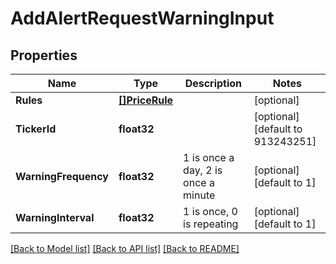 # AddAlertRequestWarningInput

## Properties

Name | Type | Description | Notes
------------ | ------------- | ------------- | -------------
**Rules** | [**[]PriceRule**](PriceRule.md) |  | [optional] 
**TickerId** | **float32** |  | [optional] [default to 913243251]
**WarningFrequency** | **float32** | 1 is once a day, 2 is once a minute | [optional] [default to 1]
**WarningInterval** | **float32** | 1 is once, 0 is repeating | [optional] [default to 1]

[[Back to Model list]](../README.md#documentation-for-models) [[Back to API list]](../README.md#documentation-for-api-endpoints) [[Back to README]](../README.md)


